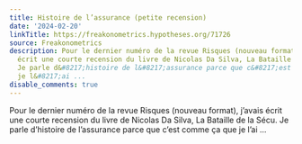 ```yaml
---
title: Histoire de l’assurance (petite recension)
date: '2024-02-20'
linkTitle: https://freakonometrics.hypotheses.org/71726
source: Freakonometrics
description: Pour le dernier numéro de la revue Risques (nouveau format), j&#8217;avais
  écrit une courte recension du livre de Nicolas Da Silva, La Bataille de la Sécu.
  Je parle d&#8217;histoire de l&#8217;assurance parce que c&#8217;est comme ça que
  je l&#8217;ai ...
disable_comments: true
---
```

Pour le dernier numéro de la revue Risques (nouveau format), j&#8217;avais écrit une courte recension du livre de Nicolas Da Silva, La Bataille de la Sécu. Je parle d&#8217;histoire de l&#8217;assurance parce que c&#8217;est comme ça que je l&#8217;ai ...